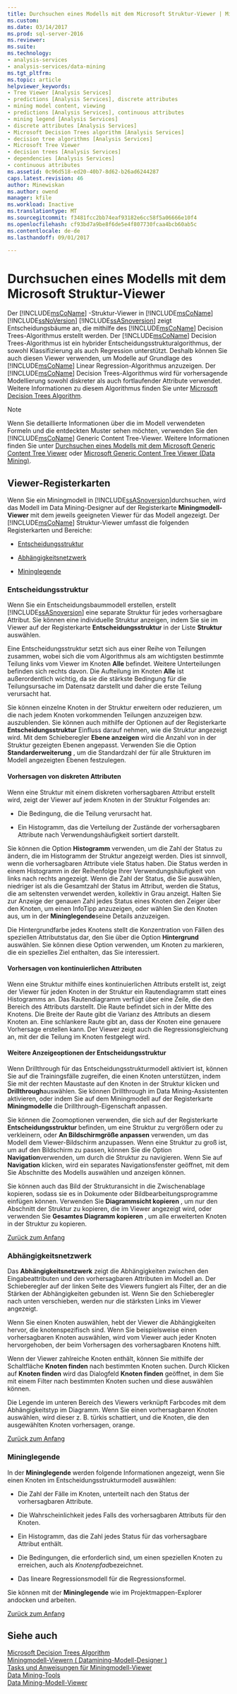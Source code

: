 ```yaml
---
title: Durchsuchen eines Modells mit dem Microsoft Struktur-Viewer | Microsoft Docs
ms.custom: 
ms.date: 03/14/2017
ms.prod: sql-server-2016
ms.reviewer: 
ms.suite: 
ms.technology:
- analysis-services
- analysis-services/data-mining
ms.tgt_pltfrm: 
ms.topic: article
helpviewer_keywords:
- Tree Viewer [Analysis Services]
- predictions [Analysis Services], discrete attributes
- mining model content, viewing
- predictions [Analysis Services], continuous attributes
- mining legend [Analysis Services]
- discrete attributes [Analysis Services]
- Microsoft Decision Trees algorithm [Analysis Services]
- decision tree algorithms [Analysis Services]
- Microsoft Tree Viewer
- decision trees [Analysis Services]
- dependencies [Analysis Services]
- continuous attributes
ms.assetid: 0c96d518-ed20-40b7-8d62-b26ad6244287
caps.latest.revision: 46
author: Minewiskan
ms.author: owend
manager: kfile
ms.workload: Inactive
ms.translationtype: MT
ms.sourcegitcommit: f3481fcc2bb74eaf93182e6cc58f5a06666e10f4
ms.openlocfilehash: cf93bd7a9be8f6de5e4f807730fcaa4bcb60ab5c
ms.contentlocale: de-de
ms.lasthandoff: 09/01/2017

---
```

# <a name="browse-a-model-using-the-microsoft-tree-viewer"></a>Durchsuchen eines Modells mit dem Microsoft Struktur-Viewer
  Der [!INCLUDE[msCoName](../../includes/msconame-md.md)] -Struktur-Viewer in [!INCLUDE[msCoName](../../includes/msconame-md.md)] [!INCLUDE[ssNoVersion](../../includes/ssnoversion-md.md)] [!INCLUDE[ssASnoversion](../../includes/ssasnoversion-md.md)] zeigt Entscheidungsbäume an, die mithilfe des [!INCLUDE[msCoName](../../includes/msconame-md.md)] Decision Trees-Algorithmus erstellt werden. Der [!INCLUDE[msCoName](../../includes/msconame-md.md)] Decision Trees-Algorithmus ist ein hybrider Entscheidungsstrukturalgorithmus, der sowohl Klassifizierung als auch Regression unterstützt. Deshalb können Sie auch diesen Viewer verwenden, um Modelle auf Grundlage des [!INCLUDE[msCoName](../../includes/msconame-md.md)] Linear Regression-Algorithmus anzuzeigen. Der [!INCLUDE[msCoName](../../includes/msconame-md.md)] Decision Trees-Algorithmus wird für vorhersagende Modellierung sowohl diskreter als auch fortlaufender Attribute verwendet. Weitere Informationen zu diesem Algorithmus finden Sie unter [Microsoft Decision Trees Algorithm](../../analysis-services/data-mining/microsoft-decision-trees-algorithm.md).  
  
> [!NOTE]  
>  Wenn Sie detaillierte Informationen über die im Modell verwendeten Formeln und die entdeckten Muster sehen möchten, verwenden Sie den [!INCLUDE[msCoName](../../includes/msconame-md.md)] Generic Content Tree-Viewer. Weitere Informationen finden Sie unter [Durchsuchen eines Modells mit dem Microsoft Generic Content Tree Viewer](../../analysis-services/data-mining/browse-a-model-using-the-microsoft-generic-content-tree-viewer.md) oder [Microsoft Generic Content Tree Viewer &#40;Data Mining&#41;](http://msdn.microsoft.com/library/751b4393-f6fd-48c1-bcef-bdca589ce34c).  
  
##  <a name="BKMK_TabsPanes"></a> Viewer-Registerkarten  
 Wenn Sie ein Miningmodell in [!INCLUDE[ssASnoversion](../../includes/ssasnoversion-md.md)]durchsuchen, wird das Modell im Data Mining-Designer auf der Registerkarte **Miningmodell-Viewer** mit dem jeweils geeigneten Viewer für das Modell angezeigt. Der [!INCLUDE[msCoName](../../includes/msconame-md.md)] Struktur-Viewer umfasst die folgenden Registerkarten und Bereiche:  
  
-   [Entscheidungsstruktur](#BKMK_DecisionTree)  
  
-   [Abhängigkeitsnetzwerk](#BKMK_DependencyNetwork)  
  
-   [Mininglegende](#BKMK_MiningLegend)  
  
###  <a name="BKMK_DecisionTree"></a> Entscheidungsstruktur  
 Wenn Sie ein Entscheidungsbaummodell erstellen, erstellt [!INCLUDE[ssASnoversion](../../includes/ssasnoversion-md.md)] eine separate Struktur für jedes vorhersagbare Attribut. Sie können eine individuelle Struktur anzeigen, indem Sie sie im Viewer auf der Registerkarte **Entscheidungsstruktur** in der Liste **Struktur** auswählen.  
  
 Eine Entscheidungsstruktur setzt sich aus einer Reihe von Teilungen zusammen, wobei sich die vom Algorithmus als am wichtigsten bestimmte Teilung links vom Viewer im Knoten **Alle** befindet. Weitere Unterteilungen befinden sich rechts davon. Die Aufteilung im Knoten **Alle** ist außerordentlich wichtig, da sie die stärkste Bedingung für die Teilungsursache im Datensatz darstellt und daher die erste Teilung verursacht hat.  
  
 Sie können einzelne Knoten in der Struktur erweitern oder reduzieren, um die nach jedem Knoten vorkommenden Teilungen anzuzeigen bzw. auszublenden. Sie können auch mithilfe der Optionen auf der Registerkarte **Entscheidungsstruktur** Einfluss darauf nehmen, wie die Struktur angezeigt wird. Mit dem Schieberegler **Ebene anzeigen** wird die Anzahl von in der Struktur gezeigten Ebenen angepasst. Verwenden Sie die Option **Standarderweiterung** , um die Standardzahl der für alle Strukturen im Modell angezeigten Ebenen festzulegen.  
  
#### <a name="predicting-discrete-attributes"></a>Vorhersagen von diskreten Attributen  
 Wenn eine Struktur mit einem diskreten vorhersagbaren Attribut erstellt wird, zeigt der Viewer auf jedem Knoten in der Struktur Folgendes an:  
  
-   Die Bedingung, die die Teilung verursacht hat.  
  
-   Ein Histogramm, das die Verteilung der Zustände der vorhersagbaren Attribute nach Verwendungshäufigkeit sortiert darstellt.  
  
 Sie können die Option **Histogramm** verwenden, um die Zahl der Status zu ändern, die im Histogramm der Struktur angezeigt werden. Dies ist sinnvoll, wenn die vorhersagbaren Attribute viele Status haben. Die Status werden in einem Histogramm in der Reihenfolge Ihrer Verwendungshäufigkeit von links nach rechts angezeigt. Wenn die Zahl der Status, die Sie auswählen, niedriger ist als die Gesamtzahl der Status im Attribut, werden die Status, die am seltensten verwendet werden, kollektiv in Grau anzeigt. Halten Sie zur Anzeige der genauen Zahl jedes Status eines Knoten den Zeiger über den Knoten, um einen InfoTipp anzuzeigen, oder wählen Sie den Knoten aus, um in der **Mininglegende**seine Details anzuzeigen.  
  
 Die Hintergrundfarbe jedes Knotens stellt die Konzentration von Fällen des speziellen Attributstatus dar, den Sie über die Option **Hintergrund** auswählen. Sie können diese Option verwenden, um Knoten zu markieren, die ein spezielles Ziel enthalten, das Sie interessiert.  
  
#### <a name="predicting-continuous-attributes"></a>Vorhersagen von kontinuierlichen Attributen  
 Wenn eine Struktur mithilfe eines kontinuierlichen Attributs erstellt ist, zeigt der Viewer für jeden Knoten in der Struktur ein Rautendiagramm statt eines Histogramms an. Das Rautendiagramm verfügt über eine Zeile, die den Bereich des Attributs darstellt. Die Raute befindet sich in der Mitte des Knotens. Die Breite der Raute gibt die Varianz des Attributs an diesem Knoten an. Eine schlankere Raute gibt an, dass der Knoten eine genauere Vorhersage erstellen kann. Der Viewer zeigt auch die Regressionsgleichung an, mit der die Teilung im Knoten festgelegt wird.  
  
#### <a name="additional-decision-tree-display-options"></a>Weitere Anzeigeoptionen der Entscheidungsstruktur  
 Wenn Drillthrough für das Entscheidungsstrukturmodell aktiviert ist, können Sie auf die Trainingsfälle zugreifen, die einen Knoten unterstützen, indem Sie mit der rechten Maustaste auf den Knoten in der Struktur klicken und **Drillthrough**auswählen. Sie können Drillthrough im Data Mining-Assistenten aktivieren, oder indem Sie auf dem Miningmodell auf der Registerkarte **Miningmodelle** die Drillthrough-Eigenschaft anpassen.  
  
 Sie können die Zoomoptionen verwenden, die sich auf der Registerkarte **Entscheidungsstruktur** befinden, um eine Struktur zu vergrößern oder zu verkleinern, oder **An Bildschirmgröße anpassen** verwenden, um das Modell dem Viewer-Bildschirm anzupassen. Wenn eine Struktur zu groß ist, um auf den Bildschirm zu passen, können Sie die Option **Navigation**verwenden, um durch die Struktur zu navigieren. Wenn Sie auf **Navigation** klicken, wird ein separates Navigationsfenster geöffnet, mit dem Sie Abschnitte des Modells auswählen und anzeigen können.  
  
 Sie können auch das Bild der Strukturansicht in die Zwischenablage kopieren, sodass sie es in Dokumente oder Bildbearbeitungsprogramme einfügen können. Verwenden Sie **Diagrammsicht kopieren** , um nur den Abschnitt der Struktur zu kopieren, die im Viewer angezeigt wird, oder verwenden Sie **Gesamtes Diagramm kopieren** , um alle erweiterten Knoten in der Struktur zu kopieren.  
  
 [Zurück zum Anfang](#BKMK_TabsPanes)  
  
###  <a name="BKMK_DependencyNetwork"></a> Abhängigkeitsnetzwerk  
 Das **Abhängigkeitsnetzwerk** zeigt die Abhängigkeiten zwischen den Eingabeattributen und den vorhersagbaren Attributen im Modell an. Der Schieberegler auf der linken Seite des Viewers fungiert als Filter, der an die Stärken der Abhängigkeiten gebunden ist. Wenn Sie den Schieberegler nach unten verschieben, werden nur die stärksten Links im Viewer angezeigt.  
  
 Wenn Sie einen Knoten auswählen, hebt der Viewer die Abhängigkeiten hervor, die knotenspezifisch sind. Wenn Sie beispielsweise einen vorhersagbaren Knoten auswählen, wird vom Viewer auch jeder Knoten hervorgehoben, der beim Vorhersagen des vorhersagbaren Knotens hilft.  
  
 Wenn der Viewer zahlreiche Knoten enthält, können Sie mithilfe der Schaltfläche **Knoten finden** nach bestimmten Knoten suchen. Durch Klicken auf **Knoten finden** wird das Dialogfeld **Knoten finden** geöffnet, in dem Sie mit einem Filter nach bestimmten Knoten suchen und diese auswählen können.  
  
 Die Legende im unteren Bereich des Viewers verknüpft Farbcodes mit dem Abhängigkeitstyp im Diagramm. Wenn Sie einen vorhersagbaren Knoten auswählen, wird dieser z. B. türkis schattiert, und die Knoten, die den ausgewählten Knoten vorhersagen, orange.  
  
 [Zurück zum Anfang](#BKMK_TabsPanes)  
  
###  <a name="BKMK_MiningLegend"></a> Mininglegende  
 In der **Mininglegende** werden folgende Informationen angezeigt, wenn Sie einen Knoten im Entscheidungsstrukturmodell auswählen:  
  
-   Die Zahl der Fälle im Knoten, unterteilt nach den Status der vorhersagbaren Attribute.  
  
-   Die Wahrscheinlichkeit jedes Falls des vorhersagbaren Attributs für den Knoten.  
  
-   Ein Histogramm, das die Zahl jedes Status für das vorhersagbare Attribut enthält.  
  
-   Die Bedingungen, die erforderlich sind, um einen speziellen Knoten zu erreichen, auch als *Knotenpfad*bezeichnet.  
  
-   Das lineare Regressionsmodell für die Regressionsformel.  
  
 Sie können mit der **Mininglegende** wie im Projektmappen-Explorer andocken und arbeiten.  
  
 [Zurück zum Anfang](#BKMK_TabsPanes)  
  
## <a name="see-also"></a>Siehe auch  
 [Microsoft Decision Trees Algorithm](../../analysis-services/data-mining/microsoft-decision-trees-algorithm.md)   
 [Miningmodell-Viewern &#40; Datamining-Modell-Designer &#41;](http://msdn.microsoft.com/library/4ba391d5-c97b-4848-ba7c-7d096fa4b7dd)   
 [Tasks und Anweisungen für Miningmodell-Viewer](../../analysis-services/data-mining/mining-model-viewer-tasks-and-how-tos.md)   
 [Data Mining-Tools](../../analysis-services/data-mining/data-mining-tools.md)   
 [Data Mining-Modell-Viewer](../../analysis-services/data-mining/data-mining-model-viewers.md)  
  
  

